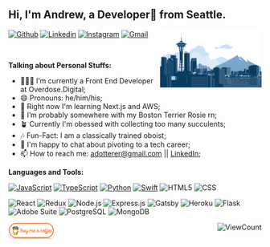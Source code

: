 ## Hi, I'm Andrew, a Developer💫 from Seattle.

<img width="40%" align="right" alt="Github" src="./seattle_vector_transparent.png" /></a>

[![Github](https://img.shields.io/badge/-Github-000?style=flat&logo=Github&logoColor=white)](https://github.com/adotterer)
[![Linkedin](https://img.shields.io/badge/-LinkedIn-blue?style=flat&logo=Linkedin&logoColor=white)](https://www.linkedin.com/in/adotterer/)
[![Instagram](https://img.shields.io/badge/-Instagram-c13584?style=flat&labelColor=c13584&logo=instagram&logoColor=white)](https://www.instagram.com/frenchton.rosie/)
[![Gmail](https://img.shields.io/badge/-Gmail-c14438?style=flat&logo=Gmail&logoColor=white)](mailto:adotterer@gmail.com)

&nbsp;

<!-- Talking about you -->

**Talking about Personal Stuffs:**

<!-- Any image aligned to the right. Beware the width -->

- 👨🏽‍💻 I’m currently a Front End Developer at Overdose.Digital;
- 😄 Pronouns: he/him/his;
- 🌱 Right now I'm learning Next.js and AWS;
- 🐶 I’m probably somewhere with my Boston Terrier Rosie rn;
- 🪴 Currently I'm obessed with collecting too many succulents;
- 🎶 Fun-Fact: I am a classically trained oboist;
- 💬 I'm happy to chat about pivoting to a tech career;
- 📫 How to reach me: adotterer@gmail.com || [LinkedIn](https://www.linkedin.com/in/adotterer/);
<!-- - 👯 I’m looking to collaborate on ... -->

**Languages and Tools:**

[![JavaScript](https://img.shields.io/badge/-JavaScript-000?&logo=JavaScript&logoColor=ddc508)](https://github.com/adotterer?tab=repositories&q=&type=&language=javascript)
[![TypeScript](https://img.shields.io/badge/-TypeScript-000?&logo=JavaScript&logoColor=blue)](https://github.com/adotterer?tab=repositories&q=&type=&language=typescript)
[![Python](https://img.shields.io/badge/-Python-000?&logo=python)](https://github.com/adotterer?tab=repositories&q=&type=&language=python)
[![Swift](https://img.shields.io/badge/-Swift-000?&logo=Swift&logoColor=red)](https://github.com/adotterer?tab=repositories&q=&type=&language=swift)
![HTML5](https://img.shields.io/badge/-HTML-000?&logo=html5&logoColor=red)
![CSS](https://img.shields.io/badge/-CSS-000?&logo=css3&logoColor=blue)

![React](https://img.shields.io/badge/-React-000?&logo=React)
![Redux](https://img.shields.io/badge/-Redux-000?&logo=Redux&logoColor=7649BB)
![Node.js](https://img.shields.io/badge/-Node.js-000?&logo=node.js)
![Express.js](https://img.shields.io/badge/-express.js-000?&logo=express&logoColor=green)
![Gatsby](https://img.shields.io/badge/-Gatsby-000?&logo=Gatsby&logoColor=653399)
![Heroku](https://img.shields.io/badge/-Heroku-000?&logo=Heroku&logoColor=79579F)
![Flask](https://img.shields.io/badge/-Flask-000?&logo=Flask)
![Adobe Suite](https://img.shields.io/badge/-Adobe-000?&logo=Adobe&logoColor=red)
![PostgreSQL](https://img.shields.io/badge/-PostgreSQL-000?&logo=postgresql&logoColor=lightblue)
![MongoDB](https://img.shields.io/badge/-MongoDB-000?&logo=mongodb&logoColor=05E560)

  <!-- Your languages and tools. Be careful with the alignment. 
  You can use this sites to get logos: https://www.vectorlogo.zone or https://simpleicons.org/
  -->

<!-- Your hits or visitors
site: http://hits.dwyl.com or https://visitor-badge.glitch.me
Both apis are in trouble due to the number of requests, if you know any other to register visitors, great
-->

  <img align="right" alt="ViewCount" src="https://views.whatilearened.today/views/github/adotterer/adotterer.svg" />

  <a href="https://www.buymeacoffee.com/adotterer" target="_blank">
<img align="left" width="18%" alt="Buy me a coffee" src="./support-buy-coffee.png"/></a>

<!-- [![HitCount](https://hits.dwyl.com/adotterer/adotterer/adotterer.svg?style=flat-square)](http://hits.dwyl.com/adotterer/adotterer/adotterer) -->
